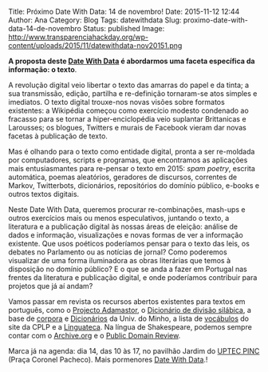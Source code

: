Title: Próximo Date With Data: 14 de novembro!
Date: 2015-11-12 12:44
Author: Ana
Category: Blog
Tags: datewithdata
Slug: proximo-date-with-data-14-de-novembro
Status: published
Image: http://www.transparenciahackday.org/wp-content/uploads/2015/11/datewithdata-nov20151.png

**A proposta deste [Date With Data](http://datewithdata.pt) é abordarmos uma faceta específica da informação: o texto**.

A revolução digital veio libertar o texto das amarras do papel e da tinta; a sua transmissão, edição, partilha e re-definição tornaram-se atos simples e imediatos. O texto digital trouxe-nos novas visões sobre formatos existentes: a Wikipédia começou como exercício modesto condenado ao fracasso para se tornar a hiper-enciclopédia veio suplantar Brittanicas e Larousses; os blogues, Twitters e murais de Facebook vieram dar novas facetas à publicação de texto.

Mas é olhando para o texto como entidade digital, pronta a ser re-moldada por computadores, scripts e programas, que encontramos as aplicações mais entusiasmantes para re-pensar o texto em 2015: *spam poetry*, escrita automática, poemas aleatórios, geradores de discursos, correntes de Markov, Twitterbots, dicionários, repositórios do domínio público, e-books e outros textos digitais.

Neste Date With Data, queremos procurar re-combinações, mash-ups e outros exercícios mais ou menos especulativos, juntando o texto, a literatura e a publicação digital às nossas áreas de eleição: análise de dados e informação, visualizações e novas formas de ver a informação existente. Que usos poéticos poderíamos pensar para o texto das leis, os debates no Parlamento ou as notícias de jornal? Como poderemos visualizar de uma forma iluminadora as obras literárias que temos à disposição no domínio público? E o que se anda a fazer em Portugal nas frentes da literatura e publicação digital, e onde poderíamos contribuir para projetos que já aí andam?

Vamos passar em revista os recursos abertos existentes para textos em português, como o [Projecto Adamastor](http://projectoadamastor.org/), o [Dicionário de divisão silábica](http://www.portaldalinguaportuguesa.org/index.php?action=syllables&act=list), a base de [corpora](http://natura.di.uminho.pt/wiki/doku.php?id=corpora:main) e [Dicionários](http://natura.di.uminho.pt/wiki/doku.php?id=dicionarios:main) da Univ. do Minho, a lista de [vocábulos](http://voc.cplp.org/) do site da CPLP e a [Linguateca](http://www.linguateca.pt/). Na língua de Shakespeare, podemos sempre contar com o [Archive.org](http://archive.org/) e o [Public Domain Review](http://publicdomainreview.org/).

Marca já na agenda: dia 14, das 10 às 17, no pavilhão Jardim do [UPTEC PINC](http://uptec.up.pt/uptec/polo-das-industrias-criativas) (Praça Coronel Pacheco). Mais pormenores [Date With Data](http://datewithdata.pt/).!
